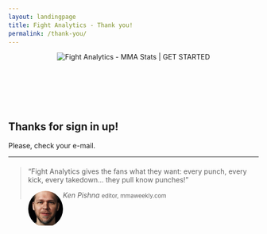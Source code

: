 ```yaml
---
layout: landingpage
title: Fight Analytics - Thank you!
permalink: /thank-you/
---
```



<header class="navbar-free-trial">
    <nav class="navbar navbar-landing navbar-inverse">
        <div class="container">
            <div class="navbar-header">
                <a class="navbar-brand">
                    <img alt="Fight Analytics - MMA Stats" src="{{ '/images/fight-analytics-logo.png' | prepend: site.baseurl }}"> <span class="divider-vr">|</span> GET STARTED
                </a>
            </div>
        </div>
    </nav>
</header>
<div class="container">
    <div class="col-md-6 col-md-offset-3">
        <article class="thank-you">
            <br><br>
            <h1>Thanks for sign in up!</h1>
            <p>Please, check your e-mail.</p>
        </article>
        <!-- <article class="thank-you">
            <br><br>
            <h1>Sergio, thanks for sign in up!</h1>
            <p>We have sent a verification email to <strong>you@youcompany.com</strong>. Please check your email and click the link to confirm.</p>
            <hr>
            <h3>Now you can start engage your audience with Fight Analytics products:</h3>
            <p><a href="#" class="btn btn-primary"><span class="titlebutton">Log in Dashboard</span></a></p>
        </article> -->
        <hr>
        <blockquote style="margin-top: 20px">
            <p>“Fight Analytics gives the fans what they want:
            every punch, every kick, every takedown...
            they pull know punches!” </p>
            <footer>
                <span class="client-img" style="width: 70px; border-radius: 50%; float: left; overflow: hidden; display: block;"><img src="/images/kean-pishna.jpg" style="width: 70px;"></span>
                <div class="text-cite">
                    <cite>Ken Pishna</cite>
                    <small>editor, mmaweekly.com</small>
                </div>
            </footer>
        </blockquote>
    </div>
</div>

